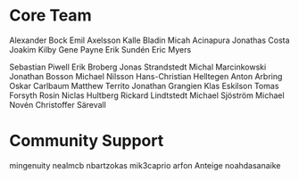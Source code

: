 # Core Team
Alexander Bock
Emil Axelsson
Kalle Bladin
Micah Acinapura
Jonathas Costa
Joakim Kilby
Gene Payne
Erik Sundén
Eric Myers

Sebastian Piwell
Erik Broberg
Jonas Strandstedt
Michal Marcinkowski
Jonathan Bosson
Michael Nilsson
Hans-Christian Helltegen
Anton Arbring
Oskar Carlbaum
Matthew Territo
Jonathan Grangien
Klas Eskilson
Tomas Forsyth Rosin
Niclas Hultberg
Rickard Lindtstedt
Michael Sjöström
Michael Novén
Christoffer Särevall


# Community Support
mingenuity
nealmcb
nbartzokas
mik3caprio
arfon
Anteige
noahdasanaike
